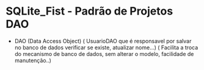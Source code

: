 # SQLite_Fist - Padrão de Projetos DAO 

 - DAO (Data Access Object) 
 ( UsuarioDAO que é responsavel por salvar no banco de dados verificar se existe, atualizar nome...)
 ( Facilita a troca do mecanismo de banco de dados, sem alterar o modelo, facilidade de manutenção..)
